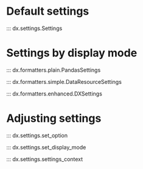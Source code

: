 # Default settings

::: dx.settings.Settings

# Settings by display mode

::: dx.formatters.plain.PandasSettings

::: dx.formatters.simple.DataResourceSettings

::: dx.formatters.enhanced.DXSettings

# Adjusting settings

::: dx.settings.set_option

::: dx.settings.set_display_mode

::: dx.settings.settings_context
